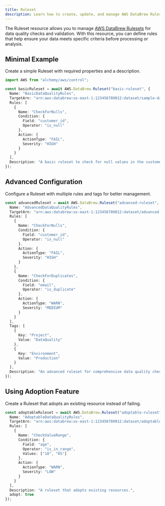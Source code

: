 ```yaml
---
title: Ruleset
description: Learn how to create, update, and manage AWS DataBrew Rulesets using Alchemy Cloud Control.
---
```


The Ruleset resource allows you to manage [AWS DataBrew Rulesets](https://docs.aws.amazon.com/databrew/latest/userguide/) for data quality checks and validation. With this resource, you can define rules that help ensure your data meets specific criteria before processing or analysis.

## Minimal Example

Create a simple Ruleset with required properties and a description.

```ts
import AWS from "alchemy/aws/control";

const basicRuleset = await AWS.DataBrew.Ruleset("basic-ruleset", {
  Name: "BasicDataQualityRules",
  TargetArn: "arn:aws:databrew:us-east-1:123456789012:dataset/sample-dataset",
  Rules: [
    {
      Name: "CheckForNulls",
      Condition: {
        Field: "customer_id",
        Operator: "is_null"
      },
      Action: {
        ActionType: "FAIL",
        Severity: "HIGH"
      }
    }
  ],
  Description: "A basic ruleset to check for null values in the customer ID."
});
```

## Advanced Configuration

Configure a Ruleset with multiple rules and tags for better management.

```ts
const advancedRuleset = await AWS.DataBrew.Ruleset("advanced-ruleset", {
  Name: "AdvancedDataQualityRules",
  TargetArn: "arn:aws:databrew:us-east-1:123456789012:dataset/advanced-dataset",
  Rules: [
    {
      Name: "CheckForNulls",
      Condition: {
        Field: "customer_id",
        Operator: "is_null"
      },
      Action: {
        ActionType: "FAIL",
        Severity: "HIGH"
      }
    },
    {
      Name: "CheckForDuplicates",
      Condition: {
        Field: "email",
        Operator: "is_duplicate"
      },
      Action: {
        ActionType: "WARN",
        Severity: "MEDIUM"
      }
    }
  ],
  Tags: [
    {
      Key: "Project",
      Value: "DataQuality"
    },
    {
      Key: "Environment",
      Value: "Production"
    }
  ],
  Description: "An advanced ruleset for comprehensive data quality checks."
});
```

## Using Adoption Feature

Create a Ruleset that adopts an existing resource instead of failing.

```ts
const adoptableRuleset = await AWS.DataBrew.Ruleset("adoptable-ruleset", {
  Name: "AdoptableDataQualityRules",
  TargetArn: "arn:aws:databrew:us-east-1:123456789012:dataset/adoptable-dataset",
  Rules: [
    {
      Name: "CheckValueRange",
      Condition: {
        Field: "age",
        Operator: "is_in_range",
        Values: ["18", "65"]
      },
      Action: {
        ActionType: "WARN",
        Severity: "LOW"
      }
    }
  ],
  Description: "A ruleset that adopts existing resources.",
  adopt: true
});
```